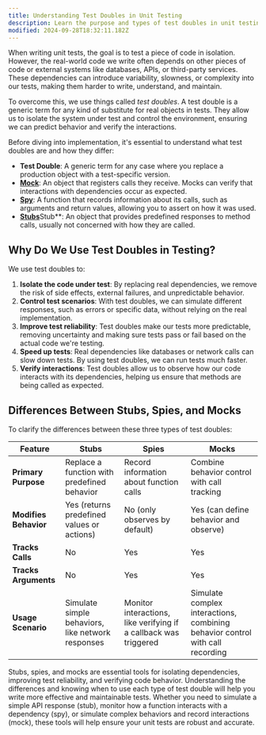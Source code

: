 ```yaml
---
title: Understanding Test Doubles in Unit Testing
description: Learn the purpose and types of test doubles in unit testing.
modified: 2024-09-28T18:32:11.182Z
---
```


When writing unit tests, the goal is to test a piece of code in isolation. However, the real-world code we write often depends on other pieces of code or external systems like databases, APIs, or third-party services. These dependencies can introduce variability, slowness, or complexity into our tests, making them harder to write, understand, and maintain.

To overcome this, we use things called *test doubles*. A test double is a generic term for any kind of substitute for real objects in tests. They allow us to isolate the system under test and control the environment, ensuring we can predict behavior and verify the interactions.

Before diving into implementation, it's essential to understand what test doubles are and how they differ:

- **Test Double**: A generic term for any case where you replace a production object with a test-specific version.
- [**Mock**](mocks.md): An object that registers calls they receive. Mocks can verify that interactions with dependencies occur as expected.
- [**Spy**](spies.md): A function that records information about its calls, such as arguments and return values, allowing you to assert on how it was used.
- [**Stubs**](stubs.md)Stub\*\*: An object that provides predefined responses to method calls, usually not concerned with how they are called.

## Why Do We Use Test Doubles in Testing?

We use test doubles to:

1. **Isolate the code under test**: By replacing real dependencies, we remove the risk of side effects, external failures, and unpredictable behavior.
2. **Control test scenarios**: With test doubles, we can simulate different responses, such as errors or specific data, without relying on the real implementation.
3. **Improve test reliability**: Test doubles make our tests more predictable, removing uncertainty and making sure tests pass or fail based on the actual code we're testing.
4. **Speed up tests**: Real dependencies like databases or network calls can slow down tests. By using test doubles, we can run tests much faster.
5. **Verify interactions**: Test doubles allow us to observe how our code interacts with its dependencies, helping us ensure that methods are being called as expected.

## Differences Between Stubs, Spies, and Mocks

To clarify the differences between these three types of test doubles:

| **Feature**           | **Stubs**                                         | **Spies**                                                        | **Mocks**                                                                     |
| --------------------- | ------------------------------------------------- | ---------------------------------------------------------------- | ----------------------------------------------------------------------------- |
| **Primary Purpose**   | Replace a function with predefined behavior       | Record information about function calls                          | Combine behavior control with call tracking                                   |
| **Modifies Behavior** | Yes (returns predefined values or actions)        | No (only observes by default)                                    | Yes (can define behavior and observe)                                         |
| **Tracks Calls**      | No                                                | Yes                                                              | Yes                                                                           |
| **Tracks Arguments**  | No                                                | Yes                                                              | Yes                                                                           |
| **Usage Scenario**    | Simulate simple behaviors, like network responses | Monitor interactions, like verifying if a callback was triggered | Simulate complex interactions, combining behavior control with call recording |

Stubs, spies, and mocks are essential tools for isolating dependencies, improving test reliability, and verifying code behavior. Understanding the differences and knowing when to use each type of test double will help you write more effective and maintainable tests. Whether you need to simulate a simple API response (stub), monitor how a function interacts with a dependency (spy), or simulate complex behaviors and record interactions (mock), these tools will help ensure your unit tests are robust and accurate.

```ts
```
